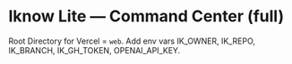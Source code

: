 # Iknow Lite — Command Center (full)

Root Directory for Vercel = `web`.
Add env vars IK_OWNER, IK_REPO, IK_BRANCH, IK_GH_TOKEN, OPENAI_API_KEY.
